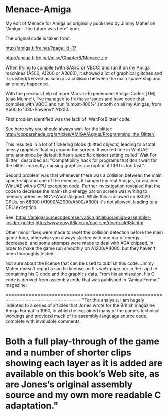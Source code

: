# Menace-Amiga
My edit of Menace for Amiga as originally published by Jimmy Maher on "Amiga - The future was here" book

The original code is taken from:

http://amiga.filfre.net/?page_id=17

http://amiga.filfre.net/misc/Chapter8/Menace.zip
 
When trying to compile (with SAS/C or VBCC) and run it on my Amiga machines (A500, A1200 or A3000), it showed a lot of graphical glitches and it crashed/freezed as soon as a collision between the main space-ship and an enemy happened.

With the precious help of more Marran-Experienced-Amiga-Coders[TM] (ciao Munne!), I've managed to fix these issues and have code that compiles with VBCC and run 'almost-100%' smooth on all my Amigas, from A500 to '030-Powered' A1200.

First problem identified was the lack of 'WaitForBlitter' code.

See here why you should always wait for the blitter: http://coppershade.org/articles/AMIGA/Agnus/Programming_the_Blitter/

This resulted in a lot of flickering blobs (blitted objects) leading to a total messy graphics floating around the screen. It worked fine in WinUAE emulator since by default it has a specific chipset setting called 'Wait For Blitter', described as: "Compatibility hack for programs that don't wait for the blitter correctly, causing graphics corruption if CPU is too fast.".

Second problem was that whenever there was a collision between the main space-ship and one of the enemies, it hanged my real Amigas, or crashed WinUAE with a CPU exception code. Further investigation revealed that the code to decrease the main-ship energy bar on screen was writing to memory adresses NON-Word-Aligned. While this is allowed on 68020 CPUs, on 68000 (A1000/A2000/A500/A600) it's not allowed, leading to a CPU exception.

See:
 https://amigasourcecodepreservation.gitlab.io/amiga-assembler-insider-guide/
 http://www.easy68k.com/paulrsm/doc/trick68k.htm

Other minor fixes were made to reset the collision detection before the main game-loop, otherwise you always started with one bar of energy decreased, and some attempts were made to deal with AGA chipsed, in order to make the game run smoothly on A1200/A4000, but they haven't been thoroughly tested.


Not sure about the license that can be used to publish this code.
Jimmy Maher doesn't report a spcific license on his web-page nor in the .zip file containing his C code and the graphics data.
From his admisssion, his C code is derived from assembly code that was published in "Amiga Format" magazine:

================================================================================
"For this analysis, I am hugely indebted to a series of articles
that Jones wrote for the British magazine Amiga Format in 1990, in which
he explained many of the game’s technical workings and provided much
of its assembly-language source code, complete with invaluable comments.

Both a full play-through of the game and a number of shorter clips
showing each layer as it is added are available on this book’s Web site, as
are Jones’s original assembly source and my own more readable C adaptation."
================================================================================
